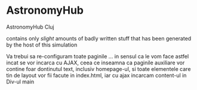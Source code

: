 # AstronomyHub
AstronomyHub Cluj

contains only *slight* amounts of badly written stuff that has been generated by the host of this simulation

Va trebui sa re-configuram toate paginile ... in sensul ca le vom face astfel incat se vor incarca cu AJAX, ceea ce inseamna ca paginile auxiliare vor contine foar dontinutul text, inclusiv homepage-ul, si toate elementele care tin de layout vor fii facute in index.html, iar cu ajax incarcam content-ul in Div-ul main
